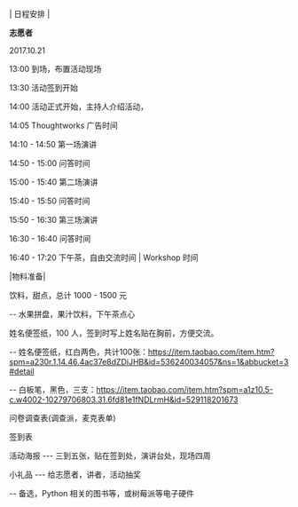 | 日程安排 |


**志愿者**

2017.10.21 

13:00 到场，布置活动现场

13:30 活动签到开始

14:00 活动正式开始，主持人介绍活动，

14:05 Thoughtworks 广告时间

14:10 - 14:50 第一场演讲

14:50 - 15:00 问答时间

15:00 - 15:40 第二场演讲

15:40 - 15:50 问答时间

15:50 - 16:30 第三场演讲

16:30 - 16:40 问答时间

16:40 - 17:20 下午茶，自由交流时间 | Workshop 时间


|物料准备|

饮料，甜点，总计 1000 - 1500 元

  -- 水果拼盘，果汁饮料，下午茶点心

姓名便签纸，100 人，签到时写上姓名贴在胸前，方便交流。

  -- 姓名便签纸，红白两色，共计100张：https://item.taobao.com/item.htm?spm=a230r.1.14.46.4ac37e8dZDiJHB&id=536240034057&ns=1&abbucket=3#detail

  -- 白板笔，黑色，三支：https://item.taobao.com/item.htm?spm=a1z10.5-c.w4002-10279706803.31.6fd81e1fNDLrmH&id=529118201673

问卷调查表(调查派，麦克表单)

签到表

活动海报 --- 三到五张，贴在签到处，演讲台处，现场四周

小礼品 --- 给志愿者，讲者，活动抽奖

  -- 备选，Python 相关的图书等，或树莓派等电子硬件